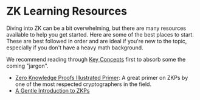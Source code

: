 # ZK Learning Resources

Diving into ZK can be a bit overwhelming, but there are many resources available
to help you get started. Here are some of the best places to start. These are
best followed in order and are ideal if you're new to the topic, especially if
you don't have a heavy math background.

We recommend reading through [Key Concepts](./key_concepts.md) first to absorb
some the coming "jargon".

- [Zero Knowledge Proofs Illustrated Primer](https://blog.cryptographyengineering.com/2014/11/27/zero-knowledge-proofs-illustrated-primer/):
  A great primer on ZKPs by one of the most respected cryptographers in the
  field.
- [A Gentle Introduction to ZKPs](https://medium.com/@VitalikButerin/a-gentle-introduction-to-zk-snarks-692f822f90de)